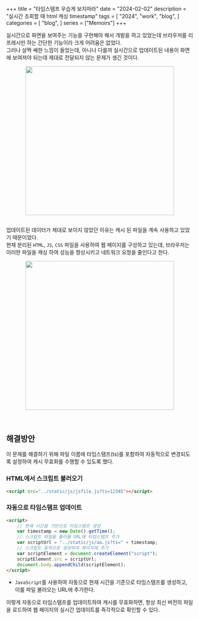 +++
title = "타임스탬프 우습게 보지마라"
date = "2024-02-02"
description = "실시간 조회할 때 html 캐싱 timestamp"
tags = [
    "2024",
    "work",
    "blog",
]
categories = [
    "blog",
]
series = ["Memoirs"]
+++

실시간으로 화면을 보여주는 기능을 구현해야 해서 개발을 하고 있었는데 브라우저를 리프레시만 하는 간단한 기능이라 크게 어려움은 없었다. <br>
그러나 살짝 쎄한 느낌이 들었는데, 아니나 다를까 실시간으로 업데이트된 내용이 화면에 보여져야 되는데 제대로 전달되지 않는 문제가 생긴 것이다.

<p align="center"><img src="https://github.com/kmseunh/svelte-projects/assets/105186724/91e763ba-b366-4cc7-896f-e60dc173435f" width="400"></p>

<!--more-->

##

업데이트된 데이터가 제대로 보이지 않았던 이유는 캐시 된 파일을 계속 사용하고 있었기 때문이었다. <br>
현재 분리된 `HTML`, `JS`, `CSS` 파일을 사용하여 웹 페이지를 구성하고 있는데, 브라우저는 이러한 파일을 캐싱 하여 성능을 향상시키고 네트워크 요청을 줄인다고 한다.

<p align="center"><img src="https://github.com/kmseunh/svelte-projects/assets/105186724/5f024231-a459-4102-b6d4-4cb83ac5a0ea" width="400"></p>

&nbsp;

## 해결방안

이 문제를 해결하기 위해 파일 이름에 타임스탬프(ts)를 포함하여 자동적으로 변경되도록 설정하여 캐시 무효화를 수행할 수 있도록 했다.

### HTML에서 스크립트 불러오기

```html
<script src="../static/js/jsfile.js?ts=12345"></script>
```

### 자동으로 타임스탬프 업데이트

```html
<script>
    // 현재 시간을 기반으로 타임스탬프 생성
    var timestamp = new Date().getTime();
    // 스크립트 파일을 불러올 URL에 타임스탬프 추가
    var scriptUrl = "../static/js/aa.js?ts=" + timestamp;
    // 스크립트 동적으로 생성하여 페이지에 추가
    var scriptElement = document.createElement("script");
    scriptElement.src = scriptUrl;
    document.body.appendChild(scriptElement);
</script>
```

- `JavaScript`를 사용하여 자동으로 현재 시간을 기준으로 타임스탬프를 생성하고, 이를 파일 불러오는 URL에 추가한다.

이렇게 자동으로 타임스탬프를 업데이트하여 캐시를 무효화하면, 항상 최신 버전의 파일을 로드하여 웹 페이지의 실시간 업데이트를 즉각적으로 확인할 수 있다. <br>
